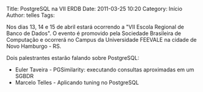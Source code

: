 Title: PostgreSQL na VII ERDB
Date: 2011-03-25 10:20
Category: Início
Author: telles
Tags:

Nos dias 13, 14 e 15 de abril estará ocorrendo a "VII Escola Regional de Banco de Dados". O evento é promovido pela Sociedade Brasileira de Computação e ocorrerá no Campus da Universidade FEEVALE na cidade de Novo Hamburgo - RS.

Dois palestrantes estarão falando sobre PostgreSQL:

- Euler Taveira - PGSimilarity: executando consultas aproximadas em um SGBDR
- Marcelo Telles - Aplicando tuning no PostgreSQL 

